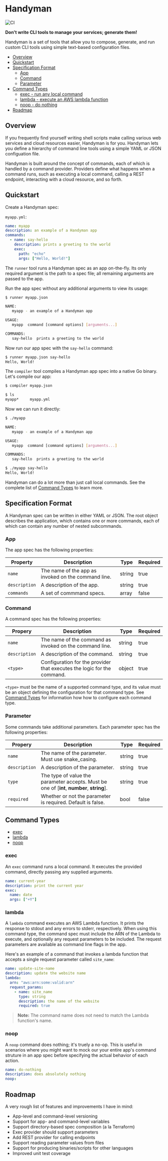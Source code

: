# Handyman

![CI](https://github.com/jefflinse/handyman/workflows/CI/badge.svg?branch=master)

**Don't write CLI tools to manage your services; generate them!**

Handyman is a set of tools that allow you to compose, generate, and run custom CLI tools using simple text-based configuration files.

- [Overview](#overview)
- [Quickstart](#quickstart)
- [Specification Format](#specification-format)
  - [App](#app)
  - [Command](#command)
  - [Parameter](#parameter)
- [Command Types](#command-types)
  - [exec - run any local command](#exec)
  - [lambda - execute an AWS lambda function](#lambda)
  - [noop - do nothing](#noop)
- [Roadmap](#roadmap)

## Overview

If you frequently find yourself writing shell scripts make calling various web services and cloud resources easier, Handyman is for you. Handyman lets you define a hierarchy of command line tools using a simple YAML or JSON configuation file.

Handyman is built around the concept of commands, each of which is handled by a command provider. Providers define what happens when a command runs, such as executing a local command, calling a REST endpoint, interacting with a cloud resource, and so forth.

## Quickstart

Create a Handyman spec:

`myapp.yml`:

```yaml
name: myapp
description: an example of a Handyman app
commands:
  - name: say-hello
    description: prints a greeting to the world
    exec:
      path: "echo"
      args: ["Hello, World!"]
```

The `runner` tool runs a Handyman spec as an app on-the-fly. Its only required argument is the path to a spec file; all remaining arguments are passed to the app.

Run the app spec without any additional arguments to view its usage:

```bash
$ runner myapp.json

NAME:
   myapp - an example of a Handyman app

USAGE:
   myapp  command [command options] [arguments...]

COMMANDS:
   say-hello  prints a greeting to the world
```

Now run our app spec with the `say-hello` command:

```bash
$ runner myapp.json say-hello
Hello, World!
```

The `compiler` tool compiles a Handyman app spec into a native Go binary. Let's compile our app:

```bash
$ compiler myapp.json

$ ls
myapp*     myapp.yml
```

Now we can run it directly:

```bash
$ ./myapp

NAME:
   myapp - an example of a Handyman app

USAGE:
   myapp  command [command options] [arguments...]

COMMANDS:
   say-hello  prints a greeting to the world
```

```bash
$ ./myapp say-hello
Hello, World!
```

Handyman can do a lot more than just call local commands. See the complete list of [Command Types](#command-types) to learn more.

## Specification Format

A Handyman spec can be written in either YAML or JSON. The root object describes the application, which contains one or more commands, each of which can contain any number of nested subcommands.

### App

The app spec has the following properties:

| Property | Description | Type | Required |
| -------- | ----------- | ---- | -------- |
| `name` | The name of the app as invoked on the command line. | string | true |
| `description` | A description of the app. | string | true |
| `commands` | A set of commmand specs. | array | false |

### Command

A command spec has the following properties:

| Propery | Description | Type | Required |
| ------- | ----------- | ---- | -------- |
| `name` | The name of the command as invoked on the command line. | string | true |
| `description` | A description of the command. | string | true |
| `<type>` | Configuration for the provider that executes the logic for the command. | object | true |

`<type>` must be the name of a supported command type, and its value must be an object defining the configuration for that command type. See [Command Types](#command-types) for information how how to configure each command type.

### Parameter

Some commands take additional parameters. Each parameter spec has the following properties:

| Propery | Description | Type | Required |
| ------- | ----------- | ---- | -------- |
| `name` | The name of the parameter. Must use snake_casing. | string | true |
| `description` | A description of the parameter. | string | true |
| `type` | The type of value the parameter accepts. Must be one of [**int**, **number**, **string**]. | string | true |
| `required` | Whether or not the parameter is required. Default is false. | bool | false |

## Command Types

- [exec](#exec)
- [lambda](#lambda)
- [noop](#noop)

### exec

An `exec` command runs a local command. It executes the provided command, directly passing any supplied arguments.

```yaml
name: current-year
description: print the current year
exec:
  name: date
  args: ["+Y"]
```

### lambda

A `lambda` command executes an AWS Lambda function. It prints the response to stdout and any errors to stderr, respectively. When using this command type, the command spec must include the ARN of the Lambda to execute, and optionally any request parameters to be included. The request parameters are available as command line flags in the app.

Here's an example of a command that invokes a lambda function that accepts a single request parameter called `site_name`:

```yaml
name: update-site-name
description: update the website name
lambda:
  arn: "aws:arn:some:valid:arn"
  request_params:
    - name: site_name
      type: string
      description: the name of the website
      required: true
```

> **Note:** The command name does not need to match the Lambda function's name.

### noop

A `noop` command does nothing; it's truely a no-op. This is useful in scenarios where you might want to mock our your entire app's command struture in an app spec before specifying the actual behavior of each action.

```yaml
name: do-nothing
description: does absolutely nothing
noop:
```

## Roadmap

A very rough list of features and improvements I have in mind:

- App-level and command-level versioning
- Support for app- and command-level variables
- Support directory-based spec composition (a la Terraform)
- Exec provider should support parameters
- Add REST provider for calling endpoints
- Support reading parameter values from files
- Support for producing binaries/scripts for other languages
- Improved unit test coverage
